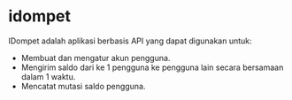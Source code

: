 # idompet

IDompet adalah aplikasi berbasis API yang dapat digunakan untuk:
- Membuat dan mengatur akun pengguna.
- Mengirim saldo dari ke 1 pengguna ke pengguna lain secara bersamaan dalam 1 waktu.
- Mencatat mutasi saldo pengguna.